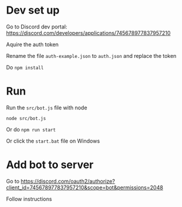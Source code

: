 # Dev set up

Go to Discord dev portal: https://discord.com/developers/applications/745678977837957210

Aquire the auth token

Rename the file `auth-example.json` to `auth.json` and replace the token

Do `npm install`

# Run

Run the `src/bot.js` file with node

`node src/bot.js`

Or do `npm run start`

Or click the `start.bat` file on Windows

# Add bot to server

Go to https://discord.com/oauth2/authorize?client_id=745678977837957210&scope=bot&permissions=2048

Follow instructions
